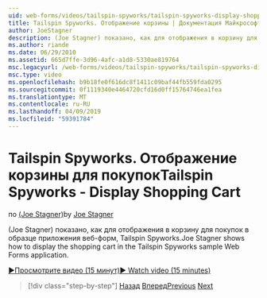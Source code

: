 ```yaml
---
uid: web-forms/videos/tailspin-spyworks/tailspin-spyworks-display-shopping-cart
title: Tailspin Spyworks. Отображение корзины | Документация Майкрософт
author: JoeStagner
description: (Joe Stagner) показано, как для отображения в корзину для покупок в образце приложения веб-форм, Tailspin Spyworks.
ms.author: riande
ms.date: 06/29/2010
ms.assetid: 665d7ffe-3d96-4afc-a1d8-5330ae819764
msc.legacyurl: /web-forms/videos/tailspin-spyworks/tailspin-spyworks-display-shopping-cart
msc.type: video
ms.openlocfilehash: b9b18fe0f616dc8f1411c09baf44fb559fda0295
ms.sourcegitcommit: 0f1119340e4464720cfd16d0ff15764746ea1fea
ms.translationtype: MT
ms.contentlocale: ru-RU
ms.lasthandoff: 04/09/2019
ms.locfileid: "59391784"
---
```

# <a name="tailspin-spyworks---display-shopping-cart"></a><span data-ttu-id="9b0d2-103">Tailspin Spyworks. Отображение корзины для покупок</span><span class="sxs-lookup"><span data-stu-id="9b0d2-103">Tailspin Spyworks - Display Shopping Cart</span></span>

<span data-ttu-id="9b0d2-104">по [(Joe Stagner)](https://github.com/JoeStagner)</span><span class="sxs-lookup"><span data-stu-id="9b0d2-104">by [Joe Stagner](https://github.com/JoeStagner)</span></span>

<span data-ttu-id="9b0d2-105">(Joe Stagner) показано, как для отображения в корзину для покупок в образце приложения веб-форм, Tailspin Spyworks.</span><span class="sxs-lookup"><span data-stu-id="9b0d2-105">Joe Stagner shows how to display the shopping cart in the Tailspin Spyworks sample Web Forms application.</span></span>

[<span data-ttu-id="9b0d2-106">&#9654;Просмотрите видео (15 минут)</span><span class="sxs-lookup"><span data-stu-id="9b0d2-106">&#9654; Watch video (15 minutes)</span></span>](https://channel9.msdn.com/Blogs/ASP-NET-Site-Videos/tailspin-spyworks-display-shopping-cart)

> [!div class="step-by-step"]
> <span data-ttu-id="9b0d2-107">[Назад](tailspin-spyworks-adding-items-to-the-shopping-cart.md)
> [Вперед](tailspin-spyworks-update-the-shopping-cart.md)</span><span class="sxs-lookup"><span data-stu-id="9b0d2-107">[Previous](tailspin-spyworks-adding-items-to-the-shopping-cart.md)
[Next](tailspin-spyworks-update-the-shopping-cart.md)</span></span>
